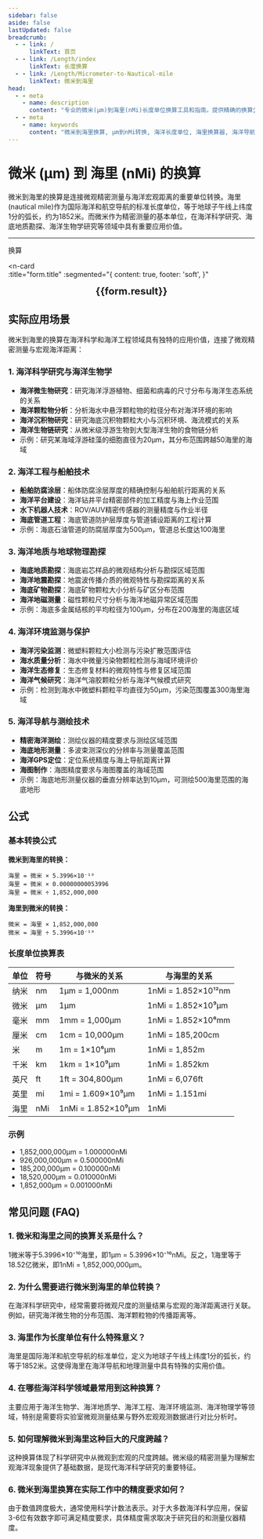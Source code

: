 ```yaml
---
sidebar: false
aside: false
lastUpdated: false
breadcrumb:
  - - link: /
      linkText: 首页
  - - link: /Length/index
      linkText: 长度换算
  - - link: /Length/Micrometer-to-Nautical-mile
      linkText: 微米到海里
head:
  - - meta
    - name: description
      content: "专业的微米(μm)到海里(nMi)长度单位换算工具和指南。提供精确的换算公式、海洋导航应用场景和常见问题解答，适用于海洋工程、船舶导航、海洋科学研究等领域的精密测量需求。"
  - - meta
    - name: keywords
      content: "微米到海里换算, μm到nMi转换, 海洋长度单位, 海里换算器, 海洋导航, 船舶测量, 海洋工程, 海洋科学, 精密测量, 海洋地理, 航海计算, 海洋勘探, 海底测量, 海洋生物学, 海洋物理"
---
```

# 微米 (μm) 到 海里 (nMi) 的换算

微米到海里的换算是连接微观精密测量与海洋宏观距离的重要单位转换。海里(nautical mile)作为国际海洋和航空导航的标准长度单位，等于地球子午线上纬度1分的弧长，约为1852米。而微米作为精密测量的基本单位，在海洋科学研究、海底地质勘探、海洋生物学研究等领域中具有重要应用价值。

---
<script setup>
import { onMounted, reactive, inject, ref } from 'vue'
import { NButton, NForm, NFormItem, NInput, NInputNumber, NSelect, NCard, useMessage,NGrid ,NGi } from 'naive-ui'
import { defineClientComponent } from 'vitepress'
import { Length } from '../files';
const seoKey = ['单位转换器','单位换算','长度单位转换器','长度单位转换','尺寸换算','长度单位换算','长度单位换算表','微米','毫米','毫米','微米','微米','纳米','米和微米的换算','微米和厘米的换算','一微米','微米和米的换算','um单位','微米的单位','µm','毫米和微米的换算','micron是什么单位','分米单位','微米和米','一微米等于多少毫米','microns','um和mm换算','一毫米等于多少微米','weimi','micrometer','目数','微米的符号','μm和mm换算','微米和毫米的换算','毫米和微米','微米单位','miu','m是什么单位','um是什么单位','μm是什么单位','微米和毫米','μm','um','微米符号']
const convert = inject('convert')

const form = reactive({
  number: null,
  result: '',
  title:'微米 (μm) 到海里 (nMi) 的换算',
})

const convertHandler = () => {
  if (form.number !== null && !isNaN(form.number)) {
    const convertedValue = parseFloat(form.number) * 0.00000000053996
    form.result = `${form.number}μm = ${convertedValue.toFixed(12)}nMi`
  } else {
    form.result = '请输入有效的数值。'
  }
}
</script>

<n-form size="large" :model="form">
  <n-form-item label="微米 (μm)">
    <n-input-number v-model:value="form.number" placeholder="输入微米" style="width: 100%" />
  </n-form-item>
  <n-form-item>
    <n-button type="info" @click="convertHandler" block>换算</n-button>
  </n-form-item>
</n-form>

<n-card  
  :title="form.title"
  :segmented="{
    content: true,
    footer: 'soft',
  }"
>
  <div  style="text-align:center;font-size:20px;">
    <strong>{{form.result}}</strong>
  </div>
    <template #footer>
    <div>
      <span v-for="item of seoKey">{{item}}，</span>
    </div>
  </template>
</n-card>

## 实际应用场景

微米到海里的换算在海洋科学和海洋工程领域具有独特的应用价值，连接了微观精密测量与宏观海洋距离：

### 1. 海洋科学研究与海洋生物学
- **海洋微生物研究**：研究海洋浮游植物、细菌和病毒的尺寸分布与海洋生态系统的关系
- **海洋颗粒物分析**：分析海水中悬浮颗粒物的粒径分布对海洋环境的影响
- **海洋沉积物研究**：研究海底沉积物颗粒大小与沉积环境、海流模式的关系
- **海洋生物链研究**：从微米级浮游生物到大型海洋生物的食物链分析
- 示例：研究某海域浮游硅藻的细胞直径为20μm，其分布范围跨越50海里的海域

### 2. 海洋工程与船舶技术
- **船舶防腐涂层**：船体防腐涂层厚度的精确控制与船舶航行距离的关系
- **海洋平台建设**：海洋钻井平台精密部件的加工精度与海上作业范围
- **水下机器人技术**：ROV/AUV精密传感器的测量精度与作业半径
- **海底管道工程**：海底管道防护层厚度与管道铺设距离的工程计算
- 示例：海底石油管道的防腐层厚度为500μm，管道总长度达100海里

### 3. 海洋地质与地球物理勘探
- **海底地质勘探**：海底岩芯样品的微观结构分析与勘探区域范围
- **海洋地震勘探**：地震波传播介质的微观特性与勘探距离的关系
- **海底矿物勘探**：海底矿物颗粒大小分析与矿区分布范围
- **海洋地磁测量**：磁性颗粒尺寸分析与海洋地磁异常区域范围
- 示例：海底多金属结核的平均粒径为100μm，分布在200海里的海底区域

### 4. 海洋环境监测与保护
- **海洋污染监测**：微塑料颗粒大小检测与污染扩散范围评估
- **海水质量分析**：海水中微量污染物颗粒检测与海域环境评价
- **海洋生态修复**：生态修复材料的微观特性与修复区域范围
- **海洋气候研究**：海洋气溶胶颗粒分析与海洋气候模式研究
- 示例：检测到海水中微塑料颗粒平均直径为50μm，污染范围覆盖300海里海域

### 5. 海洋导航与测绘技术
- **精密海洋测绘**：测绘仪器的精度要求与测绘区域范围
- **海底地形测量**：多波束测深仪的分辨率与测量覆盖范围
- **海洋GPS定位**：定位系统精度与海上导航距离计算
- **海图制作**：海图精度要求与海图覆盖的海域范围
- 示例：海底地形测量仪器的垂直分辨率达到10μm，可测绘500海里范围的海底地形

## 公式

### 基本转换公式

**微米到海里的转换：**
```
海里 = 微米 × 5.3996×10⁻¹⁰
海里 = 微米 × 0.00000000053996
海里 = 微米 ÷ 1,852,000,000
```

**海里到微米的转换：**
```
微米 = 海里 × 1,852,000,000
微米 = 海里 ÷ 5.3996×10⁻¹⁰
```

### 长度单位换算表

| 单位 | 符号 | 与微米的关系 | 与海里的关系 |
|------|------|-------------|-------------|
| 纳米 | nm | 1μm = 1,000nm | 1nMi = 1.852×10¹²nm |
| 微米 | μm | 1μm | 1nMi = 1.852×10⁹μm |
| 毫米 | mm | 1mm = 1,000μm | 1nMi = 1.852×10⁶mm |
| 厘米 | cm | 1cm = 10,000μm | 1nMi = 185,200cm |
| 米 | m | 1m = 1×10⁶μm | 1nMi = 1,852m |
| 千米 | km | 1km = 1×10⁹μm | 1nMi = 1.852km |
| 英尺 | ft | 1ft = 304,800μm | 1nMi = 6,076ft |
| 英里 | mi | 1mi = 1.609×10⁹μm | 1nMi = 1.151mi |
| 海里 | nMi | 1nMi = 1.852×10⁹μm | 1nMi |

### 示例
- 1,852,000,000μm = 1.000000nMi
- 926,000,000μm = 0.500000nMi
- 185,200,000μm = 0.100000nMi
- 18,520,000μm = 0.010000nMi
- 1,852,000μm = 0.001000nMi

## 常见问题 (FAQ)

### 1. 微米和海里之间的换算关系是什么？
1微米等于5.3996×10⁻¹⁰海里，即1μm = 5.3996×10⁻¹⁰nMi。反之，1海里等于18.52亿微米，即1nMi = 1,852,000,000μm。

### 2. 为什么需要进行微米到海里的单位转换？
在海洋科学研究中，经常需要将微观尺度的测量结果与宏观的海洋距离进行关联。例如，研究海洋微生物的分布范围、海洋颗粒物的传播距离等。

### 3. 海里作为长度单位有什么特殊意义？
海里是国际海洋和航空导航的标准单位，定义为地球子午线上纬度1分的弧长，约等于1852米。这使得海里在海洋导航和地理测量中具有特殊的实用价值。

### 4. 在哪些海洋科学领域最常用到这种换算？
主要应用于海洋生物学、海洋地质学、海洋工程、海洋环境监测、海洋物理学等领域，特别是需要将实验室微观测量结果与野外宏观观测数据进行对比分析时。

### 5. 如何理解微米到海里这种巨大的尺度跨越？
这种换算体现了科学研究中从微观到宏观的尺度跨越。微米级的精密测量为理解宏观海洋现象提供了基础数据，是现代海洋科学研究的重要特征。

### 6. 微米到海里换算在实际工作中的精度要求如何？
由于数值跨度极大，通常使用科学计数法表示。对于大多数海洋科学应用，保留3-6位有效数字即可满足精度要求，具体精度需求取决于研究目的和测量仪器精度。

